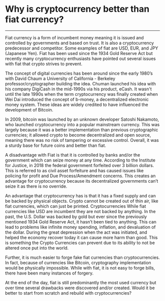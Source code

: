 # Why is cryptocurrency better than fiat currency?
---

Fiat currency is a form of incumbent money meaning it is issued and controlled by governments and based on trust. It is also a cryptocurrency predecessor and competitor. Some examples of fiat are USD, EUR, and JPY (Japanese Yen). Fiat has been used since the 1934 Gold Reserve Act but recently many cryptocurrency enthusiasts have pointed out several issues with fiat that crypto strives to prevent.

The concept of digital currencies has been around since the early 1980’s with David Chaum a University of California - Berkeley professor/cryptographer building the idea. Chuman launched his idea with his company DigiCash in the mid-1990s via his product, eCash. It wasn't until the late 1990s when the term cryptocurrency was finally created when Wei Dai introduced the concept of b-money, a decentralized electronic money system. These ideas are widely credited to have influenced the development of Bitcoin. 

In 2009, bitcoin was launched by an unknown developer Satoshi Nakamoto, who launched cryptocurrency into a popular mainstream currency. This was largely because it was a better implementation than previous cryptographic currencies; it allowed crypto to become decentralized and open source, meaning there was no risk of tampering or excessive control. Overall, it was a sturdy base for future coins and better than fiat.  

A disadvantage with Fiat is that it is controlled by banks and/or the government which can seize money at any time. According to the Institute for Justice, in 2018 the federal government forfeited over 3 billion dollars. This is referred to as civil asset forfeiture and has caused issues like policing for profit and Due Process/Amendment concerns. This creates an advantage for cryptocurrency because its decentralized governments can’t seize it as there is no override.

An advantage that cryptocurrency has is that it has a fixed supply and can be backed by physical objects. Crypto cannot be created out of thin air, like fiat currencies, which can just be printed.  Cryptocurrencies While fiat currencies like USD are incumbent they are not backed by anything. In the past, the U.S. Dollar was backed by gold but ever since the previously mentioned 1934 Gold Reserve Act, it hasn’t been tied to anything. This can lead to problems like infinite money spending, inflation, and devaluation of the dollar. During the great depression when the act was initiated, and helped the economy recover today it can cause more harm than good. This is something the Crypto Currencies can prevent due to its ability to not be altered once put into the world.    

Further, it is much easier to forge fake fiat currencies than cryptocurrencies.  In fact, because of currencies like Bitcoin, cryptography implementation would be physically impossible. While with fiat, it is not easy to forge bills, there have been many instances of forgery.


At the end of the day, fiat is still predominantly the most used currency but over time several drawbacks were discovered and/or created. Would it be better to start from scratch and rebuild with cryptocurrencies?
